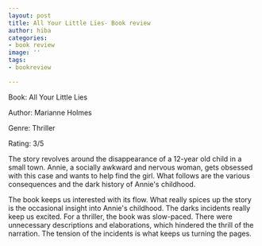 ```yaml
---
layout: post
title: All Your Little Lies- Book review
author: hiba
categories:
- book review
image: ''
tags:
- bookreview

---
```

Book: All Your Little Lies

Author: Marianne Holmes

Genre: Thriller

Rating: 3/5

The story revolves around the disappearance of a 12-year old child in a small town. Annie, a socially awkward and nervous woman, gets obsessed with this case and wants to help find the girl. What follows are the various consequences and the dark history of Annie's childhood.

The book keeps us interested with its flow. What really spices up the story is the occasional insight into Annie's childhood. The darks incidents really keep us excited. For a thriller, the book was slow-paced. There were unnecessary descriptions and elaborations, which hindered the thrill of the narration. The tension of the incidents is what keeps us turning the pages. 